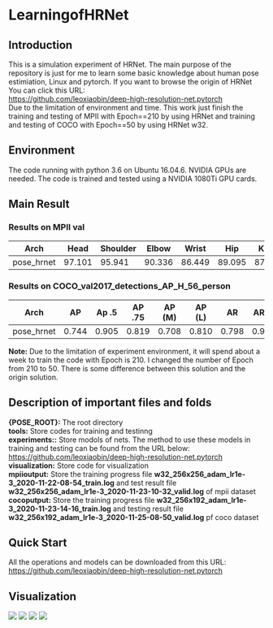 # LearningofHRNet
## Introduction
This is a simulation experiment of HRNet. The main purpose of the repository is just for me to learn some basic knowledge about human pose estimiation, Linux and pytorch. 
If you want to browse the origin of HRNet
You can click this URL:<br>https://github.com/leoxiaobin/deep-high-resolution-net.pytorch<br>
Due to the limitation of environment and time. This work just finish the training and testing of MPII with Epoch==210 by using HRNet and training and testing of COCO with Epoch==50 by using HRNet w32.

Environment
---
The code running with python 3.6 on Ubuntu 16.04.6. NVIDIA GPUs are needed. The code is trained and tested using a NVIDIA 1080Ti GPU cards.

Main Result
---
### Results on MPII val
 | Arch | Head | Shoulder | Elbow | Wrist | Hip | Knee | Ankle | Mean | Mean@0.1 |
 |---|---|---|---|---|---|---|---|---|---|
 | pose_hrnet | 97.101 | 95.941 | 90.336 | 86.449 | 89.095 | 87.084 | 83.278 | 90.330 | 37.702 |
### Results on COCO_val2017_detections_AP_H_56_person
 | Arch | AP | Ap .5 | AP .75 | AP (M) | AP (L) | AR | AR .5 | AR .75 | AR (M) | AR (L) |
 |---|---|---|---|---|---|---|---|---|---|---|
 | pose_hrnet | 0.744 | 0.905 | 0.819 | 0.708 | 0.810 | 0.798 | 0.942 | 0.865 | 0.757 | 0.858 |
 
 **Note:**
 Due to the limitation of experiment environment, it will spend about a week to train the code with Epoch is 210. I changed the number of Epoch from 210 to 50. There is some difference between this solution and the origin solution.
 
Description of important files and folds
---
**{POSE_ROOT}:** The root directory<br>**tools:** Store codes for training and testinng<br>**experiments::** Store modols of nets. The method to use these models in training and testing can be found from the URL below:<br>https://github.com/leoxiaobin/deep-high-resolution-net.pytorch<br>**visualization:** Store code for visualization<br>**mpiioutput:** Store the training progress file **w32_256x256_adam_lr1e-3_2020-11-22-08-54_train.log** and test result file **w32_256x256_adam_lr1e-3_2020-11-23-10-32_valid.log** of mpii dataset<br>**cocoputput:** Store the training progress file **w32_256x192_adam_lr1e-3_2020-11-23-14-16_train.log** and testing result file **w32_256x192_adam_lr1e-3_2020-11-25-08-50_valid.log** pf coco dataset<br>

## Quick Start
All the operations and models can be downloaded from this URL:
https://github.com/leoxiaobin/deep-high-resolution-net.pytorch

## Visualization

![](https://github.com/a962097364/LearningofHRNet/blob/main/%7BPOSE_ROOT%7D/figure/resultsscore_584_id_12639_000000012639.png)
![](https://github.com/a962097364/LearningofHRNet/blob/main/%7BPOSE_ROOT%7D/figure/resultsscore_614_id_138639_000000138639.png)
![](https://github.com/a962097364/LearningofHRNet/blob/main/%7BPOSE_ROOT%7D/figure/resultsscore_734_id_3156_000000003156.png)
![](https://github.com/a962097364/LearningofHRNet/blob/main/%7BPOSE_ROOT%7D/figure/resultsscore_846_id_64718_000000064718.png)
